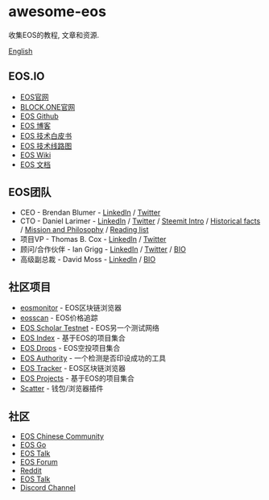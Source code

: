 # awesome-eos
收集EOS的教程, 文章和资源.

[English](README.md)

## EOS.IO

- [EOS官网](https://eos.io/)
- [BLOCK.ONE官网](https://block.one/)
- [EOS Github](https://github.com/eosio)
- [EOS 博客](https://medium.com/@eosio)
- [EOS 技术白皮书](https://github.com/EOSIO/Documentation/blob/master/TechnicalWhitePaper.md)
- [EOS 技术线路图](https://github.com/EOSIO/Documentation/blob/master/Roadmap.md)
- [EOS Wiki](https://github.com/EOSIO/eos/wiki)
- [EOS 文档](https://eosio.github.io/eos/)

## EOS团队

- CEO - Brendan Blumer - [LinkedIn](https://www.linkedin.com/in/brendanblumer/) / [Twitter](https://twitter.com/BrendanBlumer?lang=en)
- CTO - Daniel Larimer - [LinkedIn](https://www.linkedin.com/in/daniel-larimer-0a367089/) / [Twitter](https://twitter.com/bytemaster7) / [Steemit Intro](https://steemit.com/introduceyourself/@dantheman/daniel-larimer--co-founder-of-bitshares-steemit#@carjhb/re-dantheman-daniel-larimer--co-founder-of-bitshares-steemit-20171009t095816036z) / [Historical facts](https://steemit.com/eosio/@xeroc/historical-facts-about-daniel-larimer-and-his-contributions-to-the-blockchain-industry) / [Mission and Philosophy](https://steemit.com/philosophy/@dantheman/why-do-we-fight-to-change-the-world#@splendorhub/re-dantheman-why-do-we-fight-to-change-the-world) / [Reading list](http://bytemaster.github.io/article/2015/01/10/Recommended-Reading/)
- 项目VP - Thomas B. Cox - [LinkedIn](https://www.linkedin.com/in/thomasbcox/) / [Twitter](https://twitter.com/TBCox)
- 顾问/合作伙伴 - Ian Grigg - [LinkedIn](https://www.linkedin.com/in/ian-grigg-0379/) / [Twitter](https://twitter.com/iang_fc?lang=en) / [BIO](https://mattereum.com/the-team/ian-grigg.html)
- 高级副总裁 - David Moss - [LinkedIn](https://www.linkedin.com/in/david-moss-b598/) / [BIO](https://everipedia.org/wiki/david-moss-cto/)

## 社区项目

- [eosmonitor](https://eosmonitor.io/) - EOS区块链浏览器
- [eosscan](https://eosscan.io/) - EOS价格追踪
- [EOS Scholar Testnet](https://scholar.eosnation.io/) - EOS另一个测试网络
- [EOS Index](https://eosindex.io) - 基于EOS的项目集合
- [EOS Drops](https://www.eosdrops.io/) - EOS空投项目集合
- [EOS Authority](https://eosauthority.com/) - 一个检测是否印设成功的工具
- [EOS Tracker](http://eostracker.io/) - EOS区块链浏览器
- [EOS Projects](https://eosprojects.org/) - 基于EOS的项目集合
- [Scatter](http://scatter-eos.com/) - 钱包/浏览器插件

## 社区

- [EOS Chinese Community](https://eosfans.io/)
- [EOS Go](https://forums.eosgo.io/)
- [EOS Talk](https://eostalk.io)
- [EOS Forum](https://eosforum.org/)
- [Reddit](https://www.reddit.com/r/eos/)
- [EOS Talk](https://eostalk.io)
- [Discord Channel](http://eos.social/)
